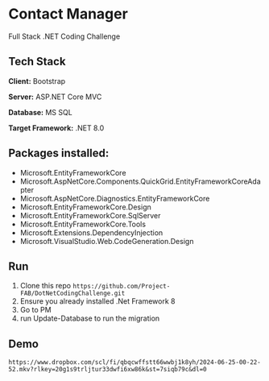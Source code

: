 # Contact Manager

Full Stack .NET Coding Challenge

## Tech Stack

**Client:** Bootstrap

**Server:** ASP.NET Core MVC

**Database:** MS SQL

**Target Framework:** .NET 8.0

## Packages installed:

- Microsoft.EntityFrameworkCore
- Microsoft.AspNetCore.Components.QuickGrid.EntityFrameworkCoreAdapter
- Microsoft.AspNetCore.Diagnostics.EntityFrameworkCore
- Microsoft.EntityFrameworkCore.Design
- Microsoft.EntityFrameworkCore.SqlServer
- Microsoft.EntityFrameworkCore.Tools
- Microsoft.Extensions.DependencyInjection
- Microsoft.VisualStudio.Web.CodeGeneration.Design

## Run

1. Clone this repo `https://github.com/Project-FAB/DotNetCodingChallenge.git`
2. Ensure you already installed .Net Framework 8
3. Go to PM
4. run Update-Database to run the migration

## Demo

`https://www.dropbox.com/scl/fi/qbqcwffstt66wwbj1k8yh/2024-06-25-00-22-52.mkv?rlkey=20g1s9trljtur33dwfi6xw86k&st=7siqb79c&dl=0`
